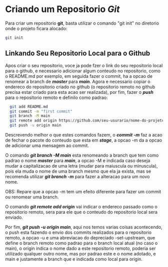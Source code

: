 # Criando um Repositorio _**Git**_

Para criar um repositorio **git**, basta utilizar o comando "git init" no diretorio onde o projeto ficara alocado:

```bash
git init
```

## Linkando Seu Repositorio Local para o Github

Apos criar o seu repositorio, voce ja pode fzer o link do seu repositorio local para o github, e necessario adicionar algum conteudo no repositorio, como o README.md por exemplo, em seguida fazer o commit, ha a opcao de renomear a branch de **_master_** para **_main_**. Agora e necessario copiar o endereco do repositorio criado no github (o repositorio remoto no github precisa estar criado para esta acao ser realizada), por fim, fazer o **_push_** para o repositorio remoto e definilo como padrao:

```bash
  git add README.md
  git commit -m "first commit"
  git branch -M main
  git remote add origin https://github.com/seu-usurario/nome-do-projeto.git
  git push -u origin main
```

Descrevendo melhor o que estes comandos fazem, o **_commit -m_** faz a acao de fechar o pacote do conteudo que esta em **_stage_**, a opcao -m da a opcao de adicionar uma mensagem ao commit.

O comando **_git branch -M main_** esta renomeando a branch que tem como padrao o nome **_master_** para **_main_**, a opcao -M e indicada caso deseja mudar a capitalizacao de uma letra (mudar para maiuscula ou minuscula), pois ela muda o nome de uma branch mesmo que ela ja exista, mas se recomenda utilizar **_git branch -m_** para fazer a alteracao para um novo nome.

OBS: Repare que a opcao -m tem um efeito diferente para fazer um commit ou renomear uma branch.

O comando **_git remote add origin_** vai indicar o endereco passado como o repositorio remoto, sera para ele que o conteudo do repositorio local sera enviado.

Por fim, **_git push -u origin main_**, aqui nos temos varias coisas acontecendo, o push esta fazendo o envio dos commits realizados para o repositorio remoto, a opcao -u e uma abreviacao do depreciado -set-upstream, que define o branch remoto como padrao para o branch local atual (no caso o main), o origin indica o nome dado a este repositorio remoto, poderia ser utilizado qualquer outro nome, mas por padrao este e o nome adotado, e main e justamente a branch que e indicada como local para origin.
